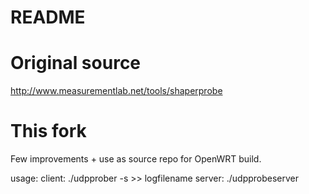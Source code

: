 # README

# Original source

http://www.measurementlab.net/tools/shaperprobe

# This fork

Few improvements + use as source repo for OpenWRT build.

usage:
client: ./udpprober -s <IP ADDR> >> logfilename
server: ./udpprobeserver
